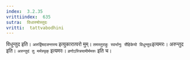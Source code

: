 ```yaml
---
index:  3.2.35
vrittiindex:  635
sutra:  विध्वरुषोस्तुदः
vritti:  tattvabodhini 
---
```


विधुन्तुद इति। `अरुर्द्विषदजन्तस्य` इत्युकारात्परो मुम्। `तमस्तुराहुः स्वर्भानुः सैंहिकेयो विधुन्तुदः`इत्यमरः। अरुन्तुद इति। `अरुन्तुदं तु मर्मस्पृक्` इत्यमरः। `व्रणोऽस्त्रियामीर्ममरुः` इति च।

